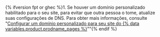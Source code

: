 {% ifversion fpt or ghec %}1. Se houver um domínio personalizado habilitado para o seu site, para evitar que outra pessoa o tome, atualize suas configurações de DNS. Para obter mais informações, consulte "[Configurar um domínio personalizado para seu site do {% data variables.product.prodname_pages %}](/pages/configuring-a-custom-domain-for-your-github-pages-site)""{% endif %}
